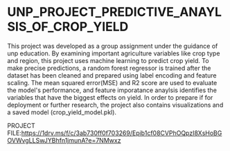 # UNP_PROJECT_PREDICTIVE_ANAYLSIS_OF_CROP_YIELD

This project was developed as a group assignment under the guidance of unp education. 
By examining important agriculture variables like crop type and region, this project uses machine learning to predict crop yield. To make precise predictions, a random forest regressor is trained after the dataset has been cleaned and prepared using label encoding and feature scaling. The mean squared error(MSE) and R2 score are used to evaluate the model's performance, and feature imporatance anaylsis identifies the variables that have the biggest effects on yield. In order to prepare if for deployment or further research, the project also contains visualizations and a saved model (crop_yield_model.pkl).

PROJECT FILE:https://1drv.ms/f/c/3ab730ff0f703269/Epib1cf08CVPhOQpzI8XsHoBGOVWvgLLSwJYBhfn1jmunA?e=7NMwxz
